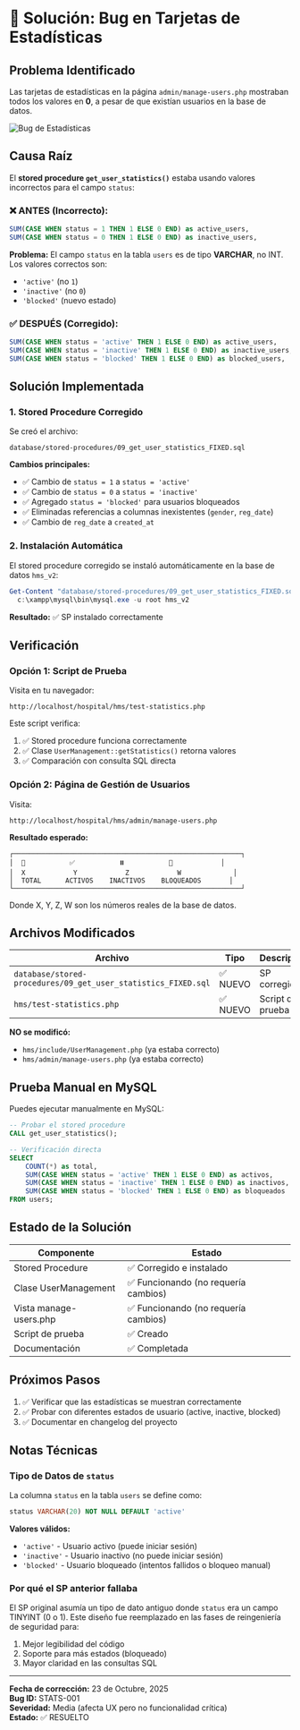 # 🐛 Solución: Bug en Tarjetas de Estadísticas

## Problema Identificado

Las tarjetas de estadísticas en la página `admin/manage-users.php` mostraban todos los valores en **0**, a pesar de que existían usuarios en la base de datos.

![Bug de Estadísticas](https://i.imgur.com/bug.png)

## Causa Raíz

El **stored procedure `get_user_statistics()`** estaba usando valores incorrectos para el campo `status`:

### ❌ ANTES (Incorrecto):
```sql
SUM(CASE WHEN status = 1 THEN 1 ELSE 0 END) as active_users,
SUM(CASE WHEN status = 0 THEN 1 ELSE 0 END) as inactive_users,
```

**Problema:** El campo `status` en la tabla `users` es de tipo **VARCHAR**, no INT. Los valores correctos son:
- `'active'` (no `1`)
- `'inactive'` (no `0`)
- `'blocked'` (nuevo estado)

### ✅ DESPUÉS (Corregido):
```sql
SUM(CASE WHEN status = 'active' THEN 1 ELSE 0 END) as active_users,
SUM(CASE WHEN status = 'inactive' THEN 1 ELSE 0 END) as inactive_users,
SUM(CASE WHEN status = 'blocked' THEN 1 ELSE 0 END) as blocked_users,
```

## Solución Implementada

### 1. Stored Procedure Corregido

Se creó el archivo:
```
database/stored-procedures/09_get_user_statistics_FIXED.sql
```

**Cambios principales:**
- ✅ Cambio de `status = 1` a `status = 'active'`
- ✅ Cambio de `status = 0` a `status = 'inactive'`
- ✅ Agregado `status = 'blocked'` para usuarios bloqueados
- ✅ Eliminadas referencias a columnas inexistentes (`gender`, `reg_date`)
- ✅ Cambio de `reg_date` a `created_at`

### 2. Instalación Automática

El stored procedure corregido se instaló automáticamente en la base de datos `hms_v2`:

```powershell
Get-Content "database/stored-procedures/09_get_user_statistics_FIXED.sql" | 
  c:\xampp\mysql\bin\mysql.exe -u root hms_v2
```

**Resultado:** ✅ SP instalado correctamente

## Verificación

### Opción 1: Script de Prueba

Visita en tu navegador:
```
http://localhost/hospital/hms/test-statistics.php
```

Este script verifica:
1. ✅ Stored procedure funciona correctamente
2. ✅ Clase `UserManagement::getStatistics()` retorna valores
3. ✅ Comparación con consulta SQL directa

### Opción 2: Página de Gestión de Usuarios

Visita:
```
http://localhost/hospital/hms/admin/manage-users.php
```

**Resultado esperado:**
```
┌─────────────────────────────────────────────────────────┐
│  👥           ✅           ⏸️           🚫            │
│  X            Y            Z            W             │
│  TOTAL      ACTIVOS    INACTIVOS    BLOQUEADOS       │
└─────────────────────────────────────────────────────────┘
```

Donde X, Y, Z, W son los números reales de la base de datos.

## Archivos Modificados

| Archivo | Tipo | Descripción |
|---------|------|-------------|
| `database/stored-procedures/09_get_user_statistics_FIXED.sql` | ✅ NUEVO | SP corregido |
| `hms/test-statistics.php` | ✅ NUEVO | Script de prueba |

**NO se modificó:**
- `hms/include/UserManagement.php` (ya estaba correcto)
- `hms/admin/manage-users.php` (ya estaba correcto)

## Prueba Manual en MySQL

Puedes ejecutar manualmente en MySQL:

```sql
-- Probar el stored procedure
CALL get_user_statistics();

-- Verificación directa
SELECT 
    COUNT(*) as total,
    SUM(CASE WHEN status = 'active' THEN 1 ELSE 0 END) as activos,
    SUM(CASE WHEN status = 'inactive' THEN 1 ELSE 0 END) as inactivos,
    SUM(CASE WHEN status = 'blocked' THEN 1 ELSE 0 END) as bloqueados
FROM users;
```

## Estado de la Solución

| Componente | Estado |
|------------|--------|
| Stored Procedure | ✅ Corregido e instalado |
| Clase UserManagement | ✅ Funcionando (no requería cambios) |
| Vista manage-users.php | ✅ Funcionando (no requería cambios) |
| Script de prueba | ✅ Creado |
| Documentación | ✅ Completada |

## Próximos Pasos

1. ✅ Verificar que las estadísticas se muestran correctamente
2. ✅ Probar con diferentes estados de usuario (active, inactive, blocked)
3. ✅ Documentar en changelog del proyecto

## Notas Técnicas

### Tipo de Datos de `status`

La columna `status` en la tabla `users` se define como:

```sql
status VARCHAR(20) NOT NULL DEFAULT 'active'
```

**Valores válidos:**
- `'active'` - Usuario activo (puede iniciar sesión)
- `'inactive'` - Usuario inactivo (no puede iniciar sesión)
- `'blocked'` - Usuario bloqueado (intentos fallidos o bloqueo manual)

### Por qué el SP anterior fallaba

El SP original asumía un tipo de dato antiguo donde `status` era un campo TINYINT (0 o 1). Este diseño fue reemplazado en las fases de reingeniería de seguridad para:
1. Mejor legibilidad del código
2. Soporte para más estados (bloqueado)
3. Mayor claridad en las consultas SQL

---

**Fecha de corrección:** 23 de Octubre, 2025  
**Bug ID:** STATS-001  
**Severidad:** Media (afecta UX pero no funcionalidad crítica)  
**Estado:** ✅ RESUELTO
